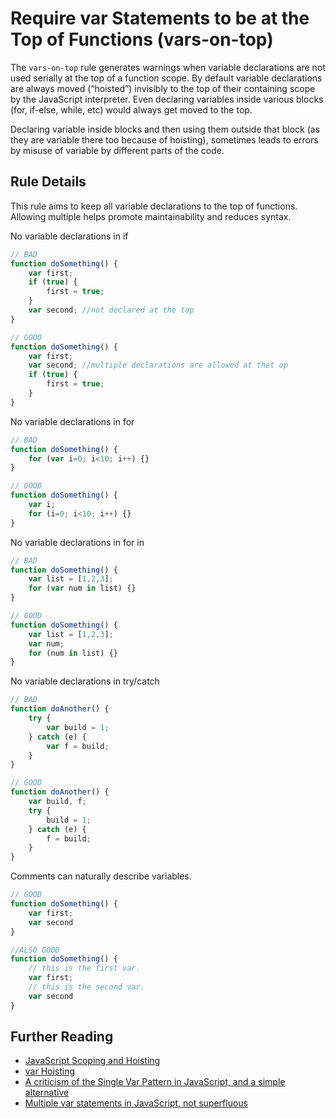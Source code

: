 # Require var Statements to be at the Top of Functions (vars-on-top)

The `vars-on-top` rule generates warnings when variable declarations are not used serially at the top of a function scope.
By default variable declarations are always moved (“hoisted”) invisibly to the top of their containing scope by the JavaScript interpreter.
Even declaring variables inside various blocks (for, if-else, while, etc) would always get moved to the top.

Declaring variable inside blocks and then using them outside that block (as they are variable there too because of hoisting),
sometimes leads to errors by misuse of variable by different parts of the code.

## Rule Details

This rule aims to keep all variable declarations to the top of functions.
Allowing multiple helps promote maintainability and reduces syntax.

No variable declarations in if

```js
// BAD
function doSomething() {
    var first;
    if (true) {
        first = true;
    }
    var second; //not declared at the top
}

// GOOD
function doSomething() {
    var first;
    var second; //multiple declarations are allowed at thet op
    if (true) {
        first = true;
    }
}
```

No variable declarations in for

```js
// BAD
function doSomething() {
    for (var i=0; i<10; i++) {}
}

// GOOD
function doSomething() {
    var i;
    for (i=0; i<10; i++) {}
}
```

No variable declarations in for in

```js
// BAD
function doSomething() {
    var list = [1,2,3];
    for (var num in list) {}
}

// GOOD
function doSomething() {
    var list = [1,2,3];
    var num;
    for (num in list) {}
}
```

No variable declarations in try/catch

```js
// BAD
function doAnother() {
    try {
        var build = 1;
    } catch (e) {
        var f = build;
    }
}

// GOOD
function doAnother() {
    var build, f;
    try {
        build = 1;
    } catch (e) {
        f = build;
    }
}
```

Comments can naturally describe variables.

```js
// GOOD
function doSomething() {
    var first;
    var second
}

//ALSO GOOD
function doSomething() {
    // this is the first var.
    var first;
    // this is the second var.
    var second
}
```

## Further Reading

* [JavaScript Scoping and Hoisting](http://www.adequatelygood.com/JavaScript-Scoping-and-Hoisting.html)
* [var Hoisting](https://developer.mozilla.org/en-US/docs/Web/JavaScript/Reference/Statements/var#var_hoisting)
* [A criticism of the Single Var Pattern in JavaScript, and a simple alternative](http://danielhough.co.uk/blog/single-var-pattern-rant/)
* [Multiple var statements in JavaScript, not superfluous](http://benalman.com/news/2012/05/multiple-var-statements-javascript/)
